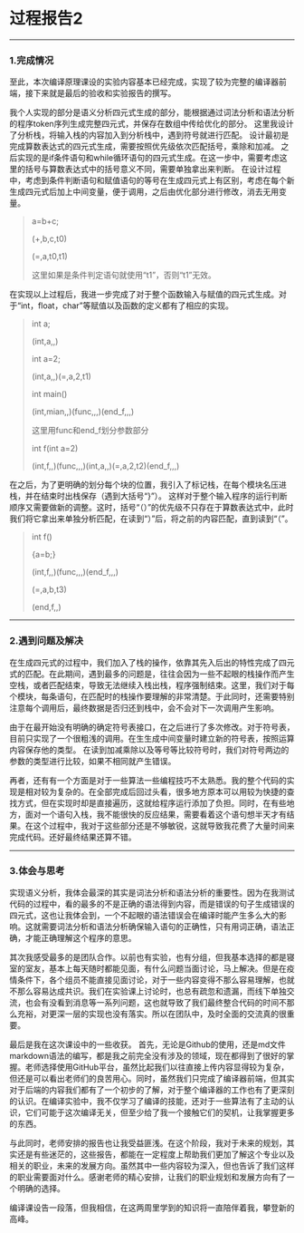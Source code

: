 # 过程报告2
---
### 1.完成情况
至此，本次编译原理课设的实验内容基本已经完成，实现了较为完整的编译器前端，接下来就是最后的验收和实验报告的撰写。

我个人实现的部分是语义分析四元式生成的部分，能根据通过词法分析和语法分析的程序token序列生成完整四元式，并保存在数组中传给优化的部分。
这里我设计了分析栈，将输入栈的内容加入到分析栈中，遇到符号就进行匹配。
设计最初是完成算数表达式的四元式生成，需要按照优先级依次匹配括号，乘除和加减。
之后实现的是if条件语句和while循环语句的四元式生成。在这一步中，需要考虑这里的括号与算数表达式中的括号意义不同，需要单独拿出来判断。
在设计过程中，考虑到条件判断语句和赋值语句的等号在生成四元式上有区别，考虑在每个新生成四元式后加上中间变量，便于调用，之后由优化部分进行修改，消去无用变量。
>a=b+c;
>
>(+,b,c,t0)
>
>(=,a,t0,t1)
>
>这里如果是条件判定语句就使用“t1”，否则“t1”无效。

在实现以上过程后，我进一步完成了对于整个函数输入与赋值的四元式生成。对于“int，float，char”等赋值以及函数的定义都有了相应的实现。
>int a;
>
>(int,a,,)
>
>int a=2;
>
>(int,a,,)(=,a,2,t1)
>
>int main()
>
>(int,mian,,)(func,,,)(end_f,,,)
>
>这里用func和end_f划分参数部分
>
>int f(int a=2)
>
>(int,f,,)(func,,,)(int,a,,)(=,a,2,t2)(end_f,,,)

在之后，为了更明确的划分每个块的位置，我引入了标记栈，在每个模块名压进栈，并在结束时出栈保存（遇到大括号“}”）。
这样对于整个输入程序的运行判断顺序又需要做新的调整。这时，括号“（）”的优先级不只存在于算数表达式中，此时我们将它拿出来单独分析匹配，在读到“）”后，将之前的内容匹配，直到读到“（”。
>int f()
>
>{a=b;}
>
>(int,f,,)(func,,,)(end_f,,,)
>
>(=,a,b,t3)
>
>(end,f,,)

---
### 2.遇到问题及解决
在生成四元式的过程中，我们加入了栈的操作，依靠其先入后出的特性完成了四元式的匹配。在此期间，遇到最多的问题是，往往会因为一些不起眼的栈操作而产生空栈，或者匹配结束，导致无法继续入栈出栈，程序强制结束。这里，我们对于每个模块，每条语句，在匹配时的栈操作要理解的非常清楚。于此同时，还需要特别注意每个调用后，最终数据是否归还到栈中，会不会对下一次调用产生影响。

由于在最开始没有明确的确定符号表接口，在之后进行了多次修改。对于符号表，目前只实现了一个很粗浅的调用。在生生成中间变量时建立新的符号表，按照运算内容保存他的类型。
在读到加减乘除以及等号等比较符号时，我们对符号两边的参数的类型进行比较，如果不相同就产生错误。

再者，还有有一个方面是对于一些算法一些编程技巧不太熟悉。我的整个代码的实现是相对较为复杂的。在全部完成后回过头看，很多地方原本可以用较为快捷的查找方式，但在实现时却是直接遍历，这就给程序运行添加了负担。同时，在有些地方，面对一个语句入栈，我不能很快的反应结果，需要看着这个语句想半天才有结果。在这个过程中，我对于这些部分还是不够敏锐，这就导致我花费了大量时间来完成代码。还好最终结果还算不错。

---
### 3.体会与思考
实现语义分析，我体会最深的其实是词法分析和语法分析的重要性。因为在我测试代码的过程中，看的最多的不是正确的语法得到内容，而是错误的句子生成错误的四元式，这也让我体会到，一个不起眼的语法错误会在编译时能产生多么大的影响。这就需要词法分析和语法分析确保输入语句的正确性，只有用词正确，语法正确，才能正确理解这个程序的意思。

其次我感受最多的是团队合作。以前也有实验，也有分组，但我基本选择的都是寝室的室友，基本上每天随时都能见面，有什么问题当面讨论，马上解决。但是在疫情条件下，各个组员不能直接见面讨论，对于一些内容变得不那么容易理解，也就不那么容易达成共识。我们在实验课上讨论时，也总有疏忽和遗漏，而线下单独交流，也会有没看到消息等一系列问题，这也就导致了我们最终整合代码的时间不那么充裕，对更深一层的实现也没有落实。所以在团队中，及时全面的交流真的很重要。

最后是我在这次课设中的一些收获。
首先，无论是Github的使用，还是md文件markdown语法的编写，都是我之前完全没有涉及的领域，现在都得到了很好的掌握。老师选择使用GitHub平台，虽然比起我们以往直接上传内容显得较为复杂，但还是可以看出老师们的良苦用心。同时，虽然我们只完成了编译器前端，但其实对于后端的内容我们都有了一个初步的了解，对于整个编译器的工作也有了更深刻的认识。在编译实验中，我不仅学习了编译的技能，还对于一些算法有了主动的认识，它们可能于这次编译无关，但至少给了我一个接触它们的契机，让我掌握更多的东西。

与此同时，老师安排的报告也让我受益匪浅。在这个阶段，我对于未来的规划，其实还是有些迷茫的，这些报告，都能在一定程度上帮助我们更加了解这个专业以及相关的职业，未来的发展方向。虽然其中一些内容较为深入，但也告诉了我们这样的职业需要面对什么。感谢老师的精心安排，让我们的职业规划和发展方向有了一个明确的选择。

编译课设告一段落，但我相信，在这两周里学到的知识将一直陪伴着我，攀登新的高峰。

